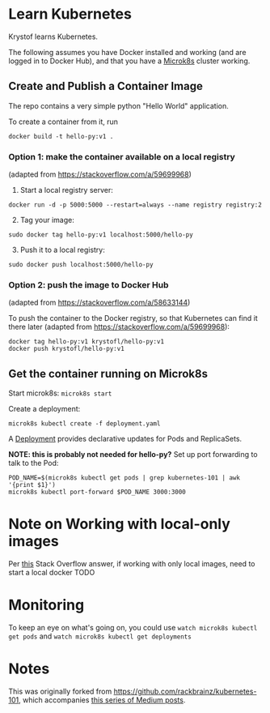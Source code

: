 # Learn Kubernetes

Krystof learns Kubernetes.

The following assumes you have Docker installed and working
(and are logged in to Docker Hub), and that you have a
[Microk8s](https://microk8s.io/#get-started) cluster working.


## Create and Publish a Container Image

The repo contains a very simple python "Hello World" application.

To create a container from it, run

    docker build -t hello-py:v1 .


### Option 1: make the container available on a local registry
(adapted from https://stackoverflow.com/a/59699968)

1. Start a local registry server:
```
docker run -d -p 5000:5000 --restart=always --name registry registry:2
```

2. Tag your image:
```
sudo docker tag hello-py:v1 localhost:5000/hello-py
```

3. Push it to a local registry:
```
sudo docker push localhost:5000/hello-py
```



### Option 2: push the image to Docker Hub
(adapted from https://stackoverflow.com/a/58633144)

To push the container to the Docker registry, so that Kubernetes can find it there later
(adapted from https://stackoverflow.com/a/59699968):

    docker tag hello-py:v1 krystofl/hello-py:v1
    docker push krystofl/hello-py:v1



## Get the container running on Microk8s

Start microk8s: `microk8s start`

Create a deployment:

    microk8s kubectl create -f deployment.yaml

A [Deployment](https://kubernetes.io/docs/concepts/workloads/controllers/deployment/)
provides declarative updates for Pods and ReplicaSets.

**NOTE: this is probably not needed for hello-py?**
Set up port forwarding to talk to the Pod:

    POD_NAME=$(microk8s kubectl get pods | grep kubernetes-101 | awk '{print $1}')
    microk8s kubectl port-forward $POD_NAME 3000:3000



# Note on Working with local-only images
Per [this](https://stackoverflow.com/a/59699968) Stack Overflow answer,
if working with only local images, need to start a local docker TODO


# Monitoring
To keep an eye on what's going on, you could use
`watch microk8s kubectl get pods` and
`watch microk8s kubectl get deployments`


# Notes

This was originally forked from https://github.com/rackbrainz/kubernetes-101,
which accompanies
[this series of Medium posts](https://medium.com/rackbrains/kubernetes-101-part-1-8bd033f3ff33).
